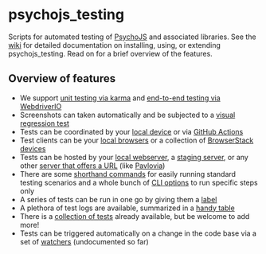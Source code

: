 # psychojs_testing
Scripts for automated testing of [PsychoJS](https://github.com/psychopy/psychojs) and associated libraries. See the [wiki](../../wiki) for detailed documentation on installing, using, or extending psychojs_testing. Read on for a brief overview of the features.

## Overview of features
* We support [unit testing via karma](../../wiki/Karma-testing) and [end-to-end testing via WebdriverIO](../../wiki#webdriverio-testing)
* Screenshots can taken automatically and be subjected to a [visual regression test](../../wiki/Visual-regression-testing-of-screenshots)
* Tests can be coordinated by your [local device](../../wiki/Test-script-shorthands) or via [GitHub Actions](../../wiki/Github-Workflows)
* Test clients can be your [local browsers](../../wiki/Setting-up-a-Selenium-or-Appium-server#setting-up-a-local-selenium-server) or a collection of [BrowserStack devices](../../wiki/Setting-up-a-Selenium-or-Appium-server#setting-up-a-local-selenium-server)
* Tests can be hosted by your [local webserver](../../wiki/Installation#d-install-a-local-webserver), a [staging server](../../wiki/Installation#f-staging-server), or any other [server that offers a URL](../../wiki/Testrun-CLI-options) (like [Pavlovia](https://pavlovia.org/))
* There are some [shorthand commands](../../wiki/Test-script-shorthands) for easily running standard testing scenarios and a whole bunch of [CLI options](../../wiki/Testrun-CLI-options) to run specific steps only
* A series of tests can be run in one go by giving them a [label](../../wiki/Test-configuration-file)
* A plethora of test logs are available, summarized in a [handy table](../../wiki/Organization-of-test-logs)
* There is a [collection of tests](../../wiki/Overview-of-tests) already available, but be welcome to add more!
* Tests can be triggered automatically on a change in the code base via a set of [watchers](psychojs_testing/blob/main/package.json#L11) (undocumented so far)


